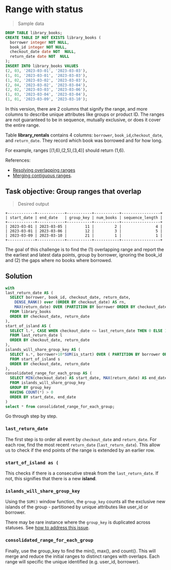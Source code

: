 # Range with status

> Sample data

```sql
DROP TABLE library_books;
CREATE TABLE IF NOT EXISTS library_books (
  borrower integer NOT NULL,
  book_id integer NOT NULL,
  checkout_date date NOT  NULL,
  return_date date NOT  NULL
);
INSERT INTO library_books VALUES
(2, 03, '2023-03-01', '2023-03-03'), 
(1, 01, '2023-03-01', '2023-03-03'),
(1, 02, '2023-03-02', '2023-03-03'),
(2, 04, '2023-03-02', '2023-03-04'),
(2, 02, '2023-03-03', '2023-03-06'),
(1, 03, '2023-03-04', '2023-03-04'),
(1, 01, '2023-03-09', '2023-03-10');
```

In this version, there are 2 columns that signify the range, and more columns to describe unique attributes like groups or product ID. The ranges are not guaranteed to be in sequence, mutually exclusive, or does it cover the entire range. 

Table **library_rentals** contains 4 columns: `borrower`, `book_id`,`checkout_date`, and `return_date`. They record which book was borrowed and for how long.

For example, ranges [(1,6),(2,5),(3,4)] should return (1,6).

References:

- [Resolving overlapping ranges](https://medium.com/analytics-vidhya/sql-classic-problem-identifying-gaps-and-islands-across-overlapping-date-ranges-5681b5fcdb8)
- [Merging contiguous ranges](https://peterevans.dev/posts/gaps-and-islands-merging-contiguous-ranges/).


## Task objective: Group ranges that overlap

> Desired output

```
+------------+------------+-----------+-----------+-----------------+
| start_date | end_date   | group_key | num_books | sequence_length |
+------------+------------+-----------+-----------+-----------------+
| 2023-03-01 | 2023-03-05 |        11 |         2 |               4 |
| 2023-03-01 | 2023-03-06 |        12 |         3 |               5 |
| 2023-03-09 | 2023-03-10 |        21 |         1 |               1 |
+------------+------------+-----------+-----------+-----------------+
```

The goal of this challenge is to find the (1) overlapping range and report the the earliest and latest data points, group by borrower, ignoring the book_id and (2) the gaps where no books where borrowed.

## Solution

```sql
with
last_return_date AS (
  SELECT borrower, book_id, checkout_date, return_date,
    DENSE_RANK() over (ORDER BY checkout_date) AS rn,
    MAX(return_date) OVER (PARTITION BY borrower ORDER BY checkout_date, return_date ROWS BETWEEN UNBOUNDED PRECEDING AND 1 PRECEDING) AS last_return_date
  FROM library_books
  ORDER BY checkout_date, return_date
),
start_of_island AS (
  SELECT l.*, CASE WHEN checkout_date <= last_return_date THEN 0 ELSE 1 END AS is_start
  FROM last_return_date l
  ORDER BY checkout_date, return_date
),
islands_will_share_group_key AS (
  SELECT s.*, borrower+10*SUM(is_start) OVER ( PARTITION BY borrower ORDER BY checkout_date, return_date) AS group_key
  FROM start_of_island s
  ORDER BY checkout_date, return_date
),
consolidated_range_for_each_group AS (
  SELECT MIN(checkout_date) AS start_date, MAX(return_date) AS end_date, group_key, COUNT(book_id) AS num_books, datediff(MAX(return_date),MIN(checkout_date)) AS sequence_length
  FROM islands_will_share_group_key
  GROUP BY group_key
  HAVING COUNT(*) > 0
  ORDER BY start_date, end_date
)
select * from consolidated_range_for_each_group;
```

Go through step by step.

### `last_return_date`
The first step is to order all event by `checkout_date` and `return_date`. For each row, find the most recent `return_date` (`last_return_date`). This allow us to check if the end points of the range is extended by an earlier row.

### `start_of_island as (`
This checks if there is a consecutive streak from the `last_return_date`. If not, this signifies that there is a new **island**.

### `islands_will_share_group_key`
Using the `SUM()` window function, the `group_key` counts all the exclusive new islands of the group - partitioned by unique attributes like user_id or borrower.

<aside class="notice">
There may be rare instance where the <code>group_key</code> is  duplicated across statuses. See <a href="#avoid-error-of-overalapping-groups">how to address this issue</a>.
</aside>

### `consolidated_range_for_each_group`
Finally, use the group_key to find the min(), max(), and count(). This will merge and reduce the initial ranges to distinct ranges with overlaps. Each range will specific the unique identified (e.g. user_id, borrower).
